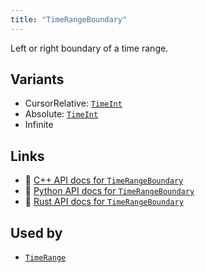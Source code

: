 ```yaml
---
title: "TimeRangeBoundary"
---
```


Left or right boundary of a time range.

## Variants

* CursorRelative: [`TimeInt`](../datatypes/time_int.md)
* Absolute: [`TimeInt`](../datatypes/time_int.md)
* Infinite

## Links
 * 🌊 [C++ API docs for `TimeRangeBoundary`](https://ref.rerun.io/docs/cpp/stable/structrerun_1_1datatypes_1_1TimeRangeBoundary.html)
 * 🐍 [Python API docs for `TimeRangeBoundary`](https://ref.rerun.io/docs/python/stable/common/datatypes#rerun.datatypes.TimeRangeBoundary)
 * 🦀 [Rust API docs for `TimeRangeBoundary`](https://docs.rs/rerun/latest/rerun/datatypes/enum.TimeRangeBoundary.html)


## Used by

* [`TimeRange`](../datatypes/time_range.md)
